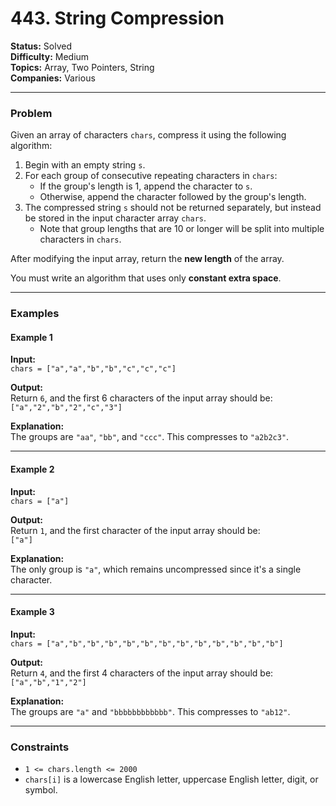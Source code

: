 # 443. String Compression

**Status:** Solved  
**Difficulty:** Medium  
**Topics:** Array, Two Pointers, String  
**Companies:** Various  

---

### Problem

Given an array of characters `chars`, compress it using the following algorithm:

1. Begin with an empty string `s`.  
2. For each group of consecutive repeating characters in `chars`:
   - If the group's length is 1, append the character to `s`.
   - Otherwise, append the character followed by the group's length.
3. The compressed string `s` should not be returned separately, but instead be stored in the input character array `chars`.  
   - Note that group lengths that are 10 or longer will be split into multiple characters in `chars`.

After modifying the input array, return the **new length** of the array.

You must write an algorithm that uses only **constant extra space**.

---

### Examples

#### Example 1
**Input:**  
`chars = ["a","a","b","b","c","c","c"]`  

**Output:**  
Return `6`, and the first 6 characters of the input array should be:  
`["a","2","b","2","c","3"]`  

**Explanation:**  
The groups are `"aa"`, `"bb"`, and `"ccc"`. This compresses to `"a2b2c3"`.

---

#### Example 2
**Input:**  
`chars = ["a"]`  

**Output:**  
Return `1`, and the first character of the input array should be:  
`["a"]`  

**Explanation:**  
The only group is `"a"`, which remains uncompressed since it's a single character.

---

#### Example 3
**Input:**  
`chars = ["a","b","b","b","b","b","b","b","b","b","b","b","b"]`  

**Output:**  
Return `4`, and the first 4 characters of the input array should be:  
`["a","b","1","2"]`  

**Explanation:**  
The groups are `"a"` and `"bbbbbbbbbbbb"`. This compresses to `"ab12"`.

---

### Constraints

- `1 <= chars.length <= 2000`
- `chars[i]` is a lowercase English letter, uppercase English letter, digit, or symbol.

